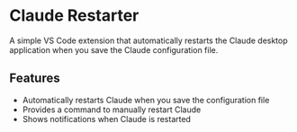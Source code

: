 # Claude Restarter

A simple VS Code extension that automatically restarts the Claude desktop application when you save the Claude configuration file.

## Features

- Automatically restarts Claude when you save the configuration file
- Provides a command to manually restart Claude
- Shows notifications when Claude is restarted